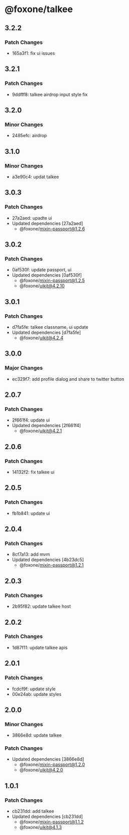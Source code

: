 # @foxone/talkee

## 3.2.2

### Patch Changes

- 165a3f1: fix ui issues

## 3.2.1

### Patch Changes

- 9ddfff8: talkee airdrop input style fix

## 3.2.0

### Minor Changes

- 2485efc: airdrop

## 3.1.0

### Minor Changes

- a3e90c4: updat talkee

## 3.0.3

### Patch Changes

- 27a2aed: upadte ui
- Updated dependencies [27a2aed]
  - @foxone/mixin-passport@1.2.6

## 3.0.2

### Patch Changes

- 0af530f: update passport, ui
- Updated dependencies [0af530f]
  - @foxone/mixin-passport@1.2.5
  - @foxone/uikit@4.2.10

## 3.0.1

### Patch Changes

- d7fa5fe: talkee classname, ui update
- Updated dependencies [d7fa5fe]
  - @foxone/uikit@4.2.4

## 3.0.0

### Major Changes

- ec329f7: add profile dialog and share to twitter button

## 2.0.7

### Patch Changes

- 2f661f4: update ui
- Updated dependencies [2f661f4]
  - @foxone/uikit@4.2.1

## 2.0.6

### Patch Changes

- 14132f2: fix talkee ui

## 2.0.5

### Patch Changes

- fb1b841: update ui

## 2.0.4

### Patch Changes

- 8cf7a13: add mvm
- Updated dependencies [4b23dc5]
  - @foxone/mixin-passport@1.2.1

## 2.0.3

### Patch Changes

- 2b95f82: update talkee host

## 2.0.2

### Patch Changes

- 1d87f11: update talkee apis

## 2.0.1

### Patch Changes

- fcdcf9f: update style
- 00e24ab: update styles

## 2.0.0

### Minor Changes

- 3866e8d: update talkee

### Patch Changes

- Updated dependencies [3866e8d]
  - @foxone/mixin-passport@1.2.0
  - @foxone/uikit@4.2.0

## 1.0.1

### Patch Changes

- cb231dd: add talkee
- Updated dependencies [cb231dd]
  - @foxone/mixin-passport@1.1.2
  - @foxone/uikit@4.1.3
